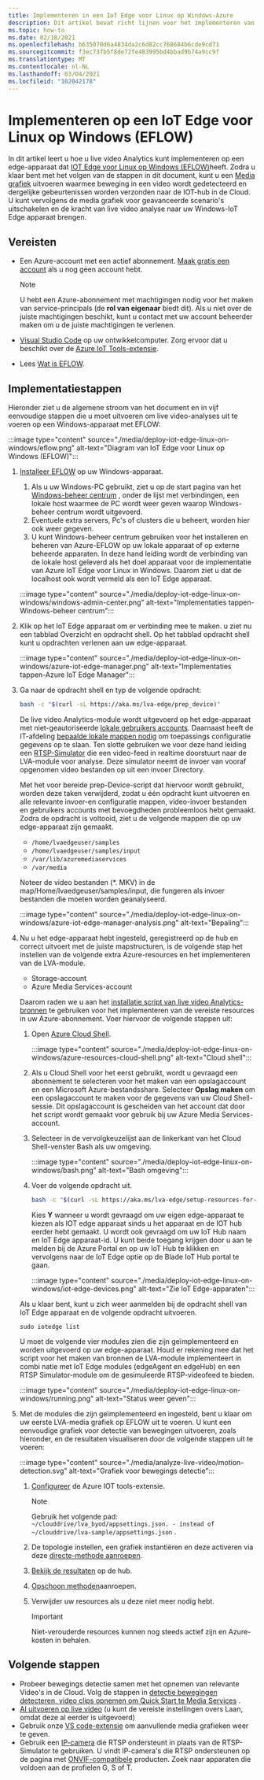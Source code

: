 ```yaml
---
title: Implementeren in een IoT Edge voor Linux op Windows-Azure
description: Dit artikel bevat richt lijnen voor het implementeren van een IoT Edge voor Linux op een Windows-apparaat.
ms.topic: how-to
ms.date: 02/18/2021
ms.openlocfilehash: b635070d6a4834da2c6d82cc768684b6cde9cd71
ms.sourcegitcommit: f3ec73fb5f8de72fe483995bd4bbad9b74a9cc9f
ms.translationtype: MT
ms.contentlocale: nl-NL
ms.lasthandoff: 03/04/2021
ms.locfileid: "102042178"
---
```

# <a name="deploy-to-an-iot-edge-for-linux-on-windows-eflow-device"></a>Implementeren op een IoT Edge voor Linux op Windows (EFLOW)

In dit artikel leert u hoe u live video Analytics kunt implementeren op een edge-apparaat dat [IOT Edge voor Linux op Windows (EFLOW)](https://docs.microsoft.com/azure/iot-edge/iot-edge-for-linux-on-windows?view=iotedge-2018-06)heeft. Zodra u klaar bent met het volgen van de stappen in dit document, kunt u een [Media grafiek](media-graph-concept.md) uitvoeren waarmee beweging in een video wordt gedetecteerd en dergelijke gebeurtenissen worden verzonden naar de IOT-hub in de Cloud. U kunt vervolgens de media grafiek voor geavanceerde scenario's uitschakelen en de kracht van live video analyse naar uw Windows-IoT Edge apparaat brengen.

## <a name="prerequisites"></a>Vereisten 

* Een Azure-account met een actief abonnement. [Maak gratis een account](https://azure.microsoft.com/free/?WT.mc_id=A261C142F) als u nog geen account hebt.

    > [!NOTE]
    > U hebt een Azure-abonnement met machtigingen nodig voor het maken van service-principals (de **rol van eigenaar** biedt dit). Als u niet over de juiste machtigingen beschikt, kunt u contact met uw account beheerder maken om u de juiste machtigingen te verlenen.
* [Visual Studio Code](https://code.visualstudio.com/) op uw ontwikkelcomputer. Zorg ervoor dat u beschikt over de [Azure IoT Tools-extensie](https://marketplace.visualstudio.com/items?itemName=vsciot-vscode.azure-iot-tools).
* Lees [Wat is EFLOW](https://aka.ms/AzEFLOW-docs).

## <a name="deployment-steps"></a>Implementatiestappen

Hieronder ziet u de algemene stroom van het document en in vijf eenvoudige stappen die u moet uitvoeren om live video-analyses uit te voeren op een Windows-apparaat met EFLOW:

:::image type="content" source="./media/deploy-iot-edge-linux-on-windows/eflow.png" alt-text="Diagram van IoT Edge voor Linux op Windows (EFLOW)":::

1. [Installeer EFLOW](https://aka.ms/AzEFLOW-install) op uw Windows-apparaat. 

    1. Als u uw Windows-PC gebruikt, ziet u op de start pagina van het [Windows-beheer centrum](https://docs.microsoft.com/windows-server/manage/windows-admin-center/overview) , onder de lijst met verbindingen, een lokale host waarmee de PC wordt weer geven waarop Windows-beheer centrum wordt uitgevoerd. 
    1. Eventuele extra servers, Pc's of clusters die u beheert, worden hier ook weer gegeven.
    1. U kunt Windows-beheer centrum gebruiken voor het installeren en beheren van Azure-EFLOW op uw lokale apparaat of op externe beheerde apparaten. In deze hand leiding wordt de verbinding van de lokale host geleverd als het doel apparaat voor de implementatie van Azure IoT Edge voor Linux in Windows. Daarom ziet u dat de localhost ook wordt vermeld als een IoT Edge apparaat.

    :::image type="content" source="./media/deploy-iot-edge-linux-on-windows/windows-admin-center.png" alt-text="Implementaties tappen-Windows-beheer centrum":::
1. Klik op het IoT Edge apparaat om er verbinding mee te maken. u ziet nu een tabblad Overzicht en opdracht shell. Op het tabblad opdracht shell kunt u opdrachten verlenen aan uw edge-apparaat.
 
    :::image type="content" source="./media/deploy-iot-edge-linux-on-windows/azure-iot-edge-manager.png" alt-text="Implementaties tappen-Azure IoT Edge Manager":::
1. Ga naar de opdracht shell en typ de volgende opdracht:
    
    ```bash
    bash -c "$(curl -sL https://aka.ms/lva-edge/prep_device)"
    ```

    De live video Analytics-module wordt uitgevoerd op het edge-apparaat met niet-geautoriseerde [lokale gebruikers accounts](deploy-iot-edge-device.md#create-and-use-local-user-account-for-deployment). Daarnaast heeft de IT-afdeling [bepaalde lokale mappen nodig](deploy-iot-edge-device.md#granting-permissions-to-device-storage) om toepassings configuratie gegevens op te slaan. Ten slotte gebruiken we voor deze hand leiding een [RTSP-Simulator](https://github.com/Azure/live-video-analytics/tree/master/utilities/rtspsim-live555) die een video-feed in realtime doorstuurt naar de LVA-module voor analyse. Deze simulator neemt de invoer van vooraf opgenomen video bestanden op uit een invoer Directory. 
    
    Met het voor bereide prep-Device-script dat hiervoor wordt gebruikt, worden deze taken verwijderd, zodat u één opdracht kunt uitvoeren en alle relevante invoer-en configuratie mappen, video-invoer bestanden en gebruikers accounts met bevoegdheden probleemloos hebt gemaakt. Zodra de opdracht is voltooid, ziet u de volgende mappen die op uw edge-apparaat zijn gemaakt. 
    
    * `/home/lvaedgeuser/samples`
    * `/home/lvaedgeuser/samples/input`
    * `/var/lib/azuremediaservices`
    * `/var/media`
    
    Noteer de video bestanden (*. MKV) in de map/Home/lvaedgeuser/samples/input, die fungeren als invoer bestanden die moeten worden geanalyseerd. 
    
    :::image type="content" source="./media/deploy-iot-edge-linux-on-windows/azure-iot-edge-manager-analysis.png" alt-text="Bepaling":::
1. Nu u het edge-apparaat hebt ingesteld, geregistreerd op de hub en correct uitvoert met de juiste mapstructuren, is de volgende stap het instellen van de volgende extra Azure-resources en het implementeren van de LVA-module. 

    * Storage-account
    * Azure Media Services-account

    Daarom raden we u aan het [installatie script van live video Analytics-bronnen](https://github.com/Azure/live-video-analytics/tree/master/edge/setup) te gebruiken voor het implementeren van de vereiste resources in uw Azure-abonnement. Voer hiervoor de volgende stappen uit:

    1. Open [Azure Cloud Shell](https://ms.portal.azure.com/#cloudshell/).

        :::image type="content" source="./media/deploy-iot-edge-linux-on-windows/azure-resources-cloud-shell.png" alt-text="Cloud shell":::
    1. Als u Cloud Shell voor het eerst gebruikt, wordt u gevraagd een abonnement te selecteren voor het maken van een opslagaccount en een Microsoft Azure-bestandsshare. Selecteer **Opslag maken** om een opslagaccount te maken voor de gegevens van uw Cloud Shell-sessie. Dit opslagaccount is gescheiden van het account dat door het script wordt gemaakt voor gebruik bij uw Azure Media Services-account.
    1. Selecteer in de vervolgkeuzelijst aan de linkerkant van het Cloud Shell-venster Bash als uw omgeving.

        :::image type="content" source="./media/deploy-iot-edge-linux-on-windows/bash.png" alt-text="Bash omgeving":::
    1. Voer de volgende opdracht uit.

        ```bash
        bash -c "$(curl -sL https://aka.ms/lva-edge/setup-resources-for-samples)"
        ```
        
        Kies **Y** wanneer u wordt gevraagd om uw eigen edge-apparaat te kiezen als IOT edge apparaat sinds u het apparaat en de IOT hub eerder hebt gemaakt. U wordt ook gevraagd om uw IoT Hub naam en IoT Edge apparaat-id. U kunt beide toegang krijgen door u aan te melden bij de Azure Portal en op uw IoT Hub te klikken en vervolgens naar de IoT Edge optie op de Blade IoT Hub portal te gaan.

        :::image type="content" source="./media/deploy-iot-edge-linux-on-windows/iot-edge-devices.png" alt-text="Zie IoT Edge-apparaten":::

    Als u klaar bent, kunt u zich weer aanmelden bij de opdracht shell van IoT Edge apparaat en de volgende opdracht uitvoeren.
    
    `sudo iotedge list`
    
    U moet de volgende vier modules zien die zijn geïmplementeerd en worden uitgevoerd op uw edge-apparaat. Houd er rekening mee dat het script voor het maken van bronnen de LVA-module implementeert in combi natie met IoT Edge modules (edgeAgent en edgeHub) en een RTSP Simulator-module om de gesimuleerde RTSP-videofeed te bieden.
    
    :::image type="content" source="./media/deploy-iot-edge-linux-on-windows/running.png" alt-text="Status weer geven":::
1. Met de modules die zijn geïmplementeerd en ingesteld, bent u klaar om uw eerste LVA-media grafiek op EFLOW uit te voeren. U kunt een eenvoudige grafiek voor detectie van bewegingen uitvoeren, zoals hieronder, en de resultaten visualiseren door de volgende stappen uit te voeren:

    :::image type="content" source="./media/analyze-live-video/motion-detection.svg" alt-text="Grafiek voor bewegings detectie":::

    1. [Configureer](get-started-detect-motion-emit-events-quickstart.md#configure-the-azure-iot-tools-extension) de Azure IOT tools-extensie.
    
        > [!Note]
        > Gebruik het volgende pad: `~/clouddrive/lva_byod/appsettings.json. - instead of ~/clouddrive/lva-sample/appsettings.json` .
    1. De topologie instellen, een grafiek instantiëren en deze activeren via deze [directe-methode aanroepen](get-started-detect-motion-emit-events-quickstart.md#use-direct-method-calls).
    1. [Bekijk de resultaten](get-started-detect-motion-emit-events-quickstart.md#observe-results) op de hub.
    1. [Opschoon methoden](get-started-detect-motion-emit-events-quickstart.md#invoke-graphinstancedeactivate)aanroepen.
    1. Verwijder uw resources als u deze niet meer nodig hebt.

        > [!IMPORTANT]
        > Niet-verouderde resources kunnen nog steeds actief zijn en Azure-kosten in behalen.
    
## <a name="next-steps"></a>Volgende stappen

* Probeer bewegings detectie samen met het opnemen van relevante Video's in de Cloud. Volg de stappen in [detectie bewegingen detecteren, video clips opnemen om Quick Start te Media Services](detect-motion-record-video-clips-media-services-quickstart.md#review-the-sample-video) .
* [AI uitvoeren op live video](use-your-model-quickstart.md#overview) (u kunt de vereiste instellingen overs Laan, omdat deze al eerder is uitgevoerd)
* Gebruik onze [VS code-extensie](https://marketplace.visualstudio.com/items?itemName=ms-azuretools.live-video-analytics-edge) om aanvullende media grafieken weer te geven.
* Gebruik een [IP-camera](https://en.wikipedia.org/wiki/IP_camera)  die RTSP ondersteunt in plaats van de RTSP-Simulator te gebruiken. U vindt IP-camera's die RTSP ondersteunen op de pagina met [ONVIF-compatibele](https://www.onvif.org/conformant-products/) producten. Zoek naar apparaten die voldoen aan de profielen G, S of T.

